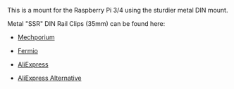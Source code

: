 This is a mount for the Raspberry Pi 3/4 using the sturdier metal DIN mount.



Metal "SSR" DIN Rail Clips (35mm) can be found here:

* [Mechporium](https://mechporium.co.uk/products/ssr-din-rail-clip-35mm)

* [Fermio](https://fermio.xyz/en/electronics/solid-state-relays/286/ssr-din-rail-mounting-adapter)

* [AliExpress](https://s.click.aliexpress.com/e/_AXfvJ5)

* [AliExpress Alternative](https://s.click.aliexpress.com/e/_ACKGRh)
